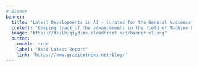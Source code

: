 ```yaml
---
# Banner
banner:
  title: "Latest Developments in AI - Curated for the General Audience"
  content: "Keeping track of the advancements in the field of Machine Learning while providing findings in an accessible manner - filtered out from hype and noise."
  image: "https://dzslhiqiy3lnx.cloudfront.net/banner-v1.png"
  button:
    enable: true
    label: "Read Latest Report"
    link: "https://www.gradientnews.net/blog/"
---
```

